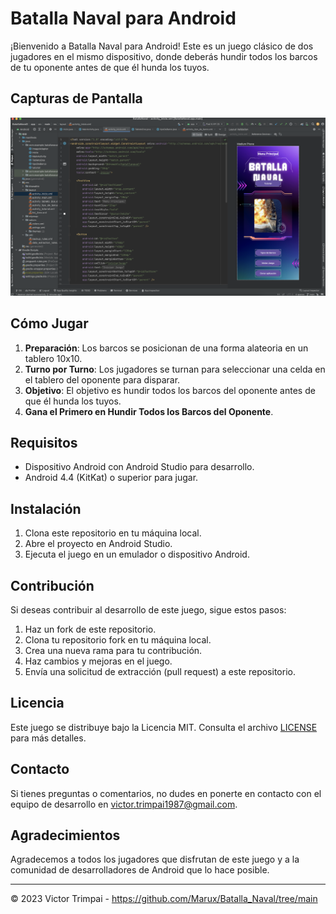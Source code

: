 # Batalla Naval para Android

¡Bienvenido a Batalla Naval para Android! Este es un juego clásico de dos jugadores en el mismo dispositivo, donde deberás hundir todos los barcos de tu oponente antes de que él hunda los tuyos.

## Capturas de Pantalla

![Captura de Pantalla del Juego](screenshot.png)

## Cómo Jugar

1. **Preparación**: Los barcos se posicionan de una forma alateoria en un tablero 10x10.
2. **Turno por Turno**: Los jugadores se turnan para seleccionar una celda en el tablero del oponente para disparar.
3. **Objetivo**: El objetivo es hundir todos los barcos del oponente antes de que él hunda los tuyos.
4. **Gana el Primero en Hundir Todos los Barcos del Oponente**.

## Requisitos

- Dispositivo Android con Android Studio para desarrollo.
- Android 4.4 (KitKat) o superior para jugar.

## Instalación

1. Clona este repositorio en tu máquina local.
2. Abre el proyecto en Android Studio.
3. Ejecuta el juego en un emulador o dispositivo Android.

## Contribución

Si deseas contribuir al desarrollo de este juego, sigue estos pasos:

1. Haz un fork de este repositorio.
2. Clona tu repositorio fork en tu máquina local.
3. Crea una nueva rama para tu contribución.
4. Haz cambios y mejoras en el juego.
5. Envía una solicitud de extracción (pull request) a este repositorio.

## Licencia

Este juego se distribuye bajo la Licencia MIT. Consulta el archivo [LICENSE](LICENSE) para más detalles.

## Contacto

Si tienes preguntas o comentarios, no dudes en ponerte en contacto con el equipo de desarrollo en victor.trimpai1987@gmail.com.

## Agradecimientos

Agradecemos a todos los jugadores que disfrutan de este juego y a la comunidad de desarrolladores de Android que lo hace posible.

---

© 2023 Victor Trimpai - https://github.com/Marux/Batalla_Naval/tree/main
